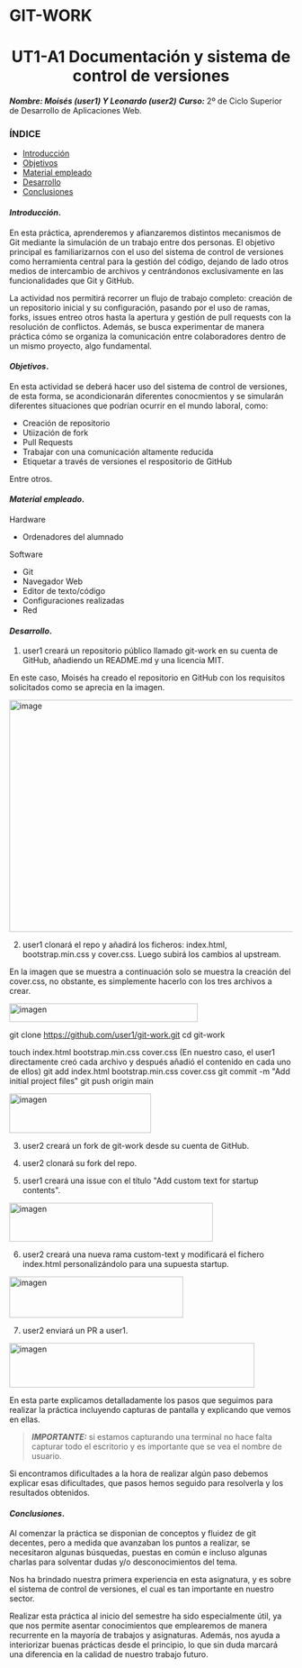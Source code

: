 # GIT-WORK

<center>

# UT1-A1 Documentación y sistema de control de versiones


</center>

***Nombre: Moisés (user1) Y Leonardo (user2)***
***Curso:*** 2º de Ciclo Superior de Desarrollo de Aplicaciones Web.

### ÍNDICE

+ [Introducción](#id1)
+ [Objetivos](#id2)
+ [Material empleado](#id3)
+ [Desarrollo](#id4)
+ [Conclusiones](#id5)


#### ***Introducción***. <a name="id1"></a>

En esta práctica, aprenderemos y afianzaremos distintos mecanismos de Git mediante la simulación de un trabajo entre dos personas. El objetivo principal es familiarizarnos con el uso del sistema de control de versiones como herramienta central para la gestión del código, dejando de lado otros medios de intercambio de archivos y centrándonos exclusivamente en las funcionalidades que Git y GitHub.

La actividad nos permitirá recorrer un flujo de trabajo completo: creación de un repositorio inicial y su configuración, pasando por el uso de ramas, forks, issues entreo otros hasta la apertura y gestión de pull requests con la resolución de conflictos. Además, se busca experimentar de manera práctica cómo se organiza la comunicación entre colaboradores dentro de un mismo proyecto, algo fundamental.

#### ***Objetivos***. <a name="id2"></a>

En esta actividad se deberá hacer uso del sistema de control de versiones, de esta forma, se acondicionarán diferentes conocmientos y se simularán diferentes situaciones que podrían ocurrir en el mundo laboral, como:

- Creación de repositorio
- Utiización de fork
- Pull Requests
- Trabajar con una comunicación altamente reducida
- Etiquetar a través de versiones el respositorio de GitHub

Entre otros.

#### ***Material empleado***. <a name="id3"></a>

Hardware

- Ordenadores del alumnado

Software

- Git
- Navegador Web
- Editor de texto/código
- Configuraciones realizadas
- Red

#### ***Desarrollo***. <a name="id4"></a>

1. user1 creará un repositorio público llamado git-work en su cuenta de GitHub, añadiendo un README.md y una licencia MIT.

En este caso, Moisés ha creado el repositorio en GitHub con los requisitos solicitados como se aprecia en la imagen.

<img width="914" height="412" alt="image" src="https://github.com/user-attachments/assets/0c83731f-7f76-4990-9e25-0b57e489fc5d" />


2. user1 clonará el repo y añadirá los ficheros: index.html, bootstrap.min.css y cover.css. Luego subirá los cambios al upstream.

En la imagen que se muestra a continuación solo se muestra la creación del cover.css, no obstante, es simplemente hacerlo con los tres archivos a crear.

<img width="335" height="33" alt="imagen" src="https://github.com/user-attachments/assets/4110edcf-d646-4e1d-b676-540e4fb760ce" />

git clone https://github.com/user1/git-work.git 
cd git-work 

touch index.html bootstrap.min.css cover.css (En nuestro caso, el user1 directamente creó cada archivo y después añadió el contenido en cada uno de ellos)
git add index.html bootstrap.min.css cover.css
git commit -m "Add initial project files"
git push origin main

<img width="252" height="70" alt="imagen" src="https://github.com/user-attachments/assets/32d977c1-c706-40b8-9da7-47c41899a764" />

3. user2 creará un fork de git-work desde su cuenta de GitHub.



4. user2 clonará su fork del repo.


5. user1 creará una issue con el título "Add custom text for startup contents".

<img width="362" height="69" alt="imagen" src="https://github.com/user-attachments/assets/0c3ae4c6-7127-41af-afeb-1a1a8a3c6591" />

6. user2 creará una nueva rama custom-text y modificará el fichero index.html personalizándolo para una supuesta startup.

<img width="309" height="73" alt="imagen" src="https://github.com/user-attachments/assets/9803fbaa-bb05-4bcf-90f5-5d31329d6204" />

7. user2 enviará un PR a user1.

<img width="436" height="79" alt="imagen" src="https://github.com/user-attachments/assets/3c29acd2-b141-4bca-ac23-f1b0c6332d72" />



En esta parte explicamos detalladamente los pasos que seguimos para realizar la práctica incluyendo capturas de pantalla y explicando que vemos en ellas. 

> ***IMPORTANTE:*** si estamos capturando una terminal no hace falta capturar todo el escritorio y es importante que se vea el nombre de usuario.

Si encontramos dificultades a la hora de realizar algún paso debemos explicar esas dificultades, que pasos hemos seguido para resolverla y los resultados obtenidos.

#### ***Conclusiones***. <a name="id5"></a>

Al comenzar la práctica se disponian de conceptos y fluidez de git decentes, pero a medida que avanzaban los puntos a realizar, se necesitaron algunas búsquedas, puestas en común e incluso algunas charlas para solventar dudas y/o desconocimientos del tema.

Nos ha brindado nuestra primera experiencia en esta asignatura, y es sobre el sistema de control de versiones, el cual es tan importante en nuestro sector.

Realizar esta práctica al inicio del semestre ha sido especialmente útil, ya que nos permite asentar conocimientos que emplearemos de manera recurrente en la mayoría de trabajos y asignaturas. Además, nos ayuda a interiorizar buenas prácticas desde el principio, lo que sin duda marcará una diferencia en la calidad de nuestro trabajo futuro.
